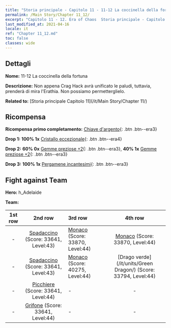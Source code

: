```yaml
---
title: "Storia principale - Capitolo 11 - 11-12 La coccinella della fortuna"
permalink: /Main Story/Chapter 11_12/
excerpt: "Capitolo 11 - 12. Era of Chaos  Storia principale - Capitolo 11_12. 11-12 La coccinella della fortuna"
last_modified_at: 2021-04-16
locale: it
ref: "Chapter 11_12.md"
toc: false
classes: wide
---
```


## Dettagli

 **Nome:** 11-12 La coccinella della fortuna

 **Descrizione:** Non appena Crag Hack avrà unificato le paludi, tuttavia, prenderà di mira l'Erathia. Non possiamo permetterglielo.

 **Related to:** [Storia principale Capitolo 11](/it/Main Story/Chapter 11/)

## Ricompensa

 **Ricompensa primo completamento:** [Chiave d'argento](/it/Items/con_693/){: .btn .btn--era3}

 **Drop 1:** **100% 1x** [Cristallo eccezionale](/it/Items/mat_38/){: .btn .btn--era4}

 **Drop 2:** **60% 0x** [Gemme preziose +2](/it/Items/mat_30/){: .btn .btn--era3}, **40% 1x** [Gemme preziose +2](/it/Items/mat_30/){: .btn .btn--era3}

 **Drop 3:** **100% 1x** [Pergamene incantesimi](/it/Items/con_694/){: .btn .btn--era3}


## Fight against Team
 **Hero:** h_Adelaide

 **Team:**


  | 1st row | 2nd row | 3rd row | 4th row |
  |:----:|:----:|:----|:----:|
  | - | [Spadaccino](/it/units/Swordsman/) (Score: 33641, Level:43)  | [Monaco](/it/units/Monk/) (Score: 33870, Level:44)  | [Monaco](/it/units/Monk/) (Score: 33870, Level:44)  |
  | - | [Spadaccino](/it/units/Swordsman/) (Score: 33641, Level:43)  | [Monaco](/it/units/Monk/) (Score: 40275, Level:44)  | [Drago verde](/it/units/Green Dragon/) (Score: 33794, Level:44)  |
  | - | [Picchiere](/it/units/Pikeman/) (Score: 33641, Level:44)  | - | - |
  | - | [Grifone](/it/units/Griffin/) (Score: 33641, Level:44)  | - | - |


